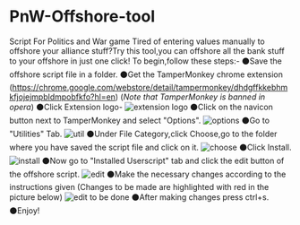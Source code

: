 # PnW-Offshore-tool
Script For Politics and War game
Tired of entering values manually to offshore your alliance stuff?Try this tool,you can offshore all the bank stuff to your offshore in just one click!
To begin,follow these steps:-
⚫Save the offshore script file in a folder.
⚫Get the TamperMonkey chrome extension (https://chrome.google.com/webstore/detail/tampermonkey/dhdgffkkebhmkfjojejmpbldmpobfkfo?hl=en)
(*Note that TamperMonkey is banned in opera*)
⚫Click Extension logo-
![extension logo](https://user-images.githubusercontent.com/96082099/145882051-caa3167c-278f-4996-bcc9-280dc0ff3e7b.png)
⚫Click on the navicon button next to TamperMonkey and select "Options".
![options](https://user-images.githubusercontent.com/96082099/145882228-ad3955ac-6eb6-4ef9-a161-a8961962c001.png)
⚫Go to "Utilities" Tab.
![util](https://user-images.githubusercontent.com/96082099/145882317-099a9814-9ae0-4121-b9f6-4706c2a39414.png)
⚫Under File Category,click Choose,go to the folder where you have saved the script file and click on it.
![choose](https://user-images.githubusercontent.com/96082099/145882506-38e1be0a-9577-43a5-957b-e2c7ff1b9d2c.png)
⚫Click Install.
![install](https://user-images.githubusercontent.com/96082099/145882600-00ba4256-e5cb-41db-b3e7-86d8a4d053b3.png)
⚫Now go to "Installed Userscript" tab and click the edit button of the offshore script.
![edit](https://user-images.githubusercontent.com/96082099/145882734-8d7737f6-a52a-4364-9500-6191b11c800f.png)
⚫Make the necessary changes according to the instructions given (Changes to be made are highlighted with red in the picture below)
![edit to be done](https://user-images.githubusercontent.com/96082099/145882884-f38ae9cd-6695-43dc-a98c-525d5886aaa4.png)
⚫After making changes press ctrl+s.
⚫Enjoy!
